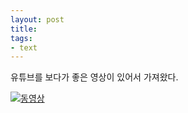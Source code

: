 ```yaml
---
layout: post
title: 
tags:
- text
---
```


유튜브를 보다가 좋은 영상이 있어서 가져왔다.

[![동영상](https://img.youtu.be/1imQ1_aOQvU/0.jpg)](https://youtu.be/1imQ1_aOQvU)
